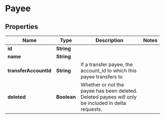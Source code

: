 # Payee

## Properties
Name | Type | Description | Notes
------------ | ------------- | ------------- | -------------
**id** | **String** |  | 
**name** | **String** |  | 
**transferAccountId** | **String** | If a transfer payee, the account_id to which this payee transfers to | 
**deleted** | **Boolean** | Whether or not the payee has been deleted.  Deleted payees will only be included in delta requests. | 



